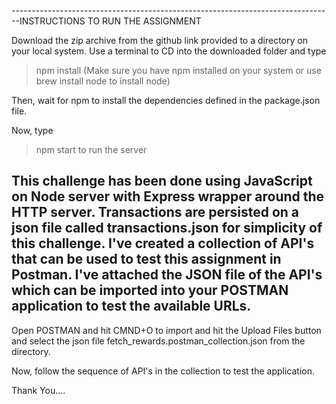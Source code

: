 
--------------------------------------------------------------------------------INSTRUCTIONS TO RUN THE ASSIGNMENT

Download the zip archive from the github link provided to a directory on your local system.
Use a terminal to CD into the downloaded folder and type
> npm install (Make sure you have npm installed on your system or use brew install node to install node)

Then, wait for npm to install the dependencies defined in the package.json file.

Now, type
> npm start to run the server


This challenge has been done using JavaScript on Node server with Express wrapper around the HTTP server.
Transactions are persisted on a json file called transactions.json for simplicity of this challenge.
I've created a collection of API's that can be used to test this assignment in Postman.
I've attached the JSON file of the API's which can be imported into your POSTMAN application to test the available URLs.
------------------------------------------------------------------------------------------
Open POSTMAN and hit CMND+O to import and hit the Upload Files button and select the json file fetch_rewards.postman_collection.json from the directory.

Now, follow the sequence of API's in the collection to test the application.

Thank You....


